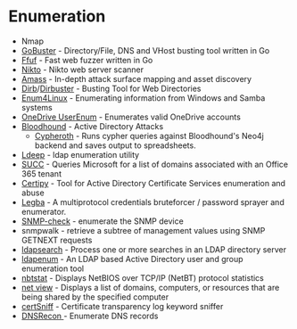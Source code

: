 # Enumeration

* Nmap
* [GoBuster](https://github.com/OJ/gobuster) - Directory/File, DNS and VHost busting tool written in Go
* [Ffuf](https://github.com/ffuf/ffuf) - Fast web fuzzer written in Go
* [Nikto](https://github.com/sullo/nikto) - Nikto web server scanner
* [Amass](https://github.com/owasp-amass/amass) - In-depth attack surface mapping and asset discovery
* [Dirb](https://dirb.sourceforge.net/)/[Dirbuster](https://www.kali.org/tools/dirbuster/) - Busting Tool for Web Directories
* [Enum4Linux](https://www.kali.org/tools/enum4linux/) - Enumerating information from Windows and Samba systems
* [OneDrive UserEnum](https://github.com/nyxgeek/onedrive\_user\_enum) - Enumerates valid OneDrive accounts
* [Bloodhound](https://github.com/BloodHoundAD/BloodHound) - Active Directory Attacks
  * [Cypheroth](https://github.com/seajaysec/cypheroth) - Runs cypher queries against Bloodhound's Neo4j backend and saves output to spreadsheets.
* [Ldeep](https://github.com/franc-pentest/ldeep) - ldap enumeration utility
* [SUCC](https://github.com/puzzlepeaches/succ) - Queries Microsoft for a list of domains associated with an Office 365 tenant
* [Certipy](https://github.com/ly4k/Certipy) - Tool for Active Directory Certificate Services enumeration and abuse
* [Legba](https://github.com/evilsocket/legba) - A multiprotocol credentials bruteforcer / password sprayer and enumerator.
* [SNMP-check](https://gitlab.com/kalilinux/packages/snmpcheck) - enumerate the SNMP device
* snmpwalk - retrieve a subtree of management values using SNMP GETNEXT requests
* [ldapsearch](https://docs.ldap.com/ldap-sdk/docs/tool-usages/ldapsearch.html) - Process one or more searches in an LDAP directory server
* [ldapenum](https://github.com/CroweCybersecurity/ad-ldap-enum) - An LDAP based Active Directory user and group enumeration tool
* [nbtstat](https://learn.microsoft.com/en-us/windows-server/administration/windows-commands/nbtstat) - Displays NetBIOS over TCP/IP (NetBT) protocol statistics
* [net view](https://learn.microsoft.com/en-us/previous-versions/windows/it-pro/windows-server-2012-r2-and-2012/hh875576\(v=ws.11\)) - Displays a list of domains, computers, or resources that are being shared by the specified computer
* [certSniff](https://github.com/A-poc/RedTeam-Tools#certsniff) - Certificate transparency log keyword sniffer
* [DNSRecon ](https://github.com/A-poc/RedTeam-Tools#dnsrecon)_-_ Enumerate DNS records
